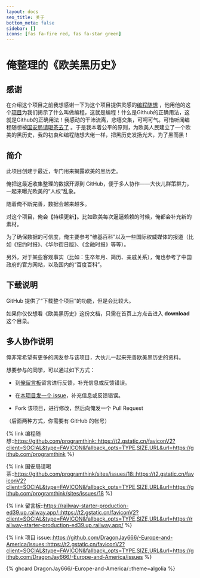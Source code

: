 ```yaml
---
layout: docs
seo_title: 关于
bottom_meta: false
sidebar: []
icons: [fas fa-fire red, fas fa-star green]
---
```

# 俺整理的《欧美黑历史》

## 感谢

在介绍这个项目之前我想感谢一下为这个项目提供灵感的[编程随想](https://github.com/programthink) ，他用他的这个[项目](https://github.com/programthink/zhao)为我们揭示了什么叫做编程，这就是编程！什么是Github的正确用法，这就是Github的正确用法！我感动的干沛流离，悲嘻交集，可呵可气。可惜听闻编程随想被[国安局请喝茶去了](https://github.com/programthink/sites/issues/18) 。于是我本着公平的原则，为欧美人民建立了一个欧美的黑历史，我的初衷和编程随想大佬一样，把黑历史发扬光大，为了黑而黑！

## 简介

此项目创建于最近，专门用来揭露欧美的黑历史。



俺把这最近收集整理的数据开源到 GitHub，便于多人协作——大伙儿群策群力，一起来曝光欧美的“人权”乱象。



随着俺不断完善，数据会越来越多。



对这个项目，俺会【持续更新】。比如欧美每次逼逼赖赖的时候，俺都会补充新的素材。



为了确保数据的可信度，俺主要参考“维基百科”以及一些国际权威媒体的报道（比如《纽约时报》、《华尔街日版》、《金融时报》等等）。



另外，对于某些客观事实（比如：生卒年月、简历、亲戚关系），俺也参考了中国政府的官方网站，以及国内的“百度百科”。

## 下载说明

GitHub 提供了“下载整个项目”的功能，但是会比较大。



如果你仅仅想看《欧美黑历史》这份文档，只需在首页上方点击进入 **download** 这个目录。

## 多人协作说明

俺非常希望有更多的网友参与该项目，大伙儿一起来完善欧美黑历史的资料。

想要参与的同学，可以通过如下方式：

* 到[俺留言板](https://railway-starter-production-ed39.up.railway.app/)留言进行反馈，补充信息或反馈错误。

* 在[本项目发一个 issue](https://github.com/DragonJay666/-Europe-and-America/issues)，补充信息或反馈错误。

* Fork 该项目，进行修改，然后向俺发一个 Pull Request

（后面两种方式，你需要有 GitHub 的帐号）

{% link 编程随想::https://github.com/programthink::https://t2.gstatic.cn/faviconV2?client=SOCIAL&type=FAVICON&fallback_opts=TYPE,SIZE,URL&url=https://github.com/programthink %}

{% link 国安局请喝茶::https://github.com/programthink/sites/issues/18::https://t2.gstatic.cn/faviconV2?client=SOCIAL&type=FAVICON&fallback_opts=TYPE,SIZE,URL&url=https://github.com/programthink/sites/issues/18 %}

{% link 留言板::https://railway-starter-production-ed39.up.railway.app/::https://t2.gstatic.cn/faviconV2?client=SOCIAL&type=FAVICON&fallback_opts=TYPE,SIZE,URL&url=https://railway-starter-production-ed39.up.railway.app/ %}

{% link 项目 issue::https://github.com/DragonJay666/-Europe-and-America/issues::https://t2.gstatic.cn/faviconV2?client=SOCIAL&type=FAVICON&fallback_opts=TYPE,SIZE,URL&url=https://github.com/DragonJay666/-Europe-and-America/issues %}

{% ghcard DragonJay666/-Europe-and-America/::theme=algolia %}